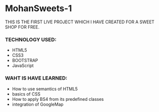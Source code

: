 # MohanSweets-1

THIS IS THE FIRST LIVE PROJECT WHICH I HAVE CREATED FOR A SWEET SHOP FOR FREE.

### TECHNOLOGY USED:
- HTML5
- CSS3
- BOOTSTRAP
- JavaScript

### WAHT IS HAVE LEARNED:
- How to use semantics of HTML5
- basics of CSS
- How to apply BS4 from its predefined classes
- integration of GoogleMap
